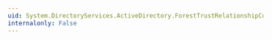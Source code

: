 ```yaml
---
uid: System.DirectoryServices.ActiveDirectory.ForestTrustRelationshipCollision
internalonly: False
---
```

